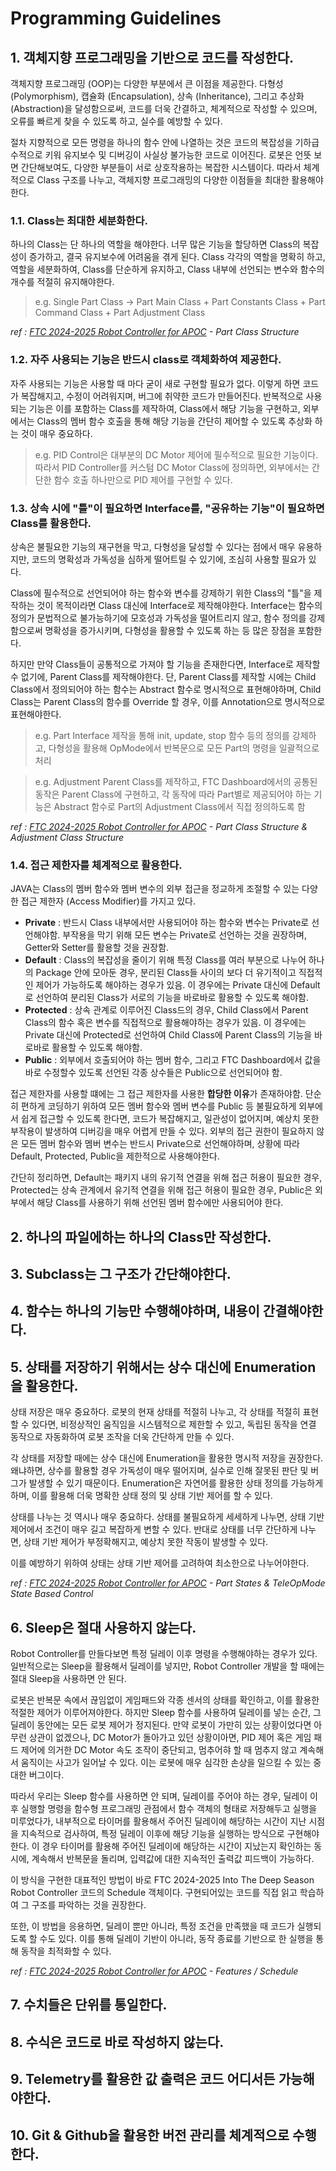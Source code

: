 # Programming Guidelines

## 1. 객체지향 프로그래밍을 기반으로 코드를 작성한다.
객체지향 프로그래밍 (OOP)는 다양한 부분에서 큰 이점을 제공한다. 다형성 (Polymorphism), 캡슐화 (Encapsulation), 상속 (Inheritance), 그리고 추상화 (Abstraction)을 달성함으로써,
코드를 더욱 간결하고, 체계적으로 작성할 수 있으며, 오류를 빠르게 찾을 수 있도록 하고, 실수를 예방할 수 있다.

절차 지향적으로 모든 명령을 하나의 함수 안에 나열하는 것은 코드의 복잡성을 기하급수적으로 키워 유지보수 및 디버깅이 사실상 불가능한 코드로 이어진다.
로봇은 언뜻 보면 간단해보여도, 다양한 부분들이 서로 상호작용하는 복잡한 시스템이다. 따라서 체계적으로 Class 구조를 나누고, 객체지향 프로그래밍의 다양한 이점들을 최대한 활용해야한다.

### 1.1. Class는 최대한 세분화한다.
하나의 Class는 단 하나의 역할을 해야한다. 너무 많은 기능을 할당하면 Class의 복잡성이 증가하고, 결국 유지보수에 어려움을 겪게 된다. 
Class 각각의 역할을 명확히 하고, 역할을 세분화하여, Class를 단순하게 유지하고, Class 내부에 선언되는 변수와 함수의 개수를 적절히 유지해야한다.

> e.g. Single Part Class → Part Main Class + Part Constants Class + Part Command Class + Part Adjustment Class

*ref : [FTC 2024-2025 Robot Controller for APOC](https://github.com/TALOS-25309/FTC2024-2025_RobotController_V2) - Part Class Structure*

### 1.2. 자주 사용되는 기능은 반드시 class로 객체화하여 제공한다.
자주 사용되는 기능은 사용할 때 마다 굳이 새로 구현할 필요가 없다. 이렇게 하면 코드가 복잡해지고, 수정이 어려워지며, 버그에 취약한 코드가 만들어진다.
반복적으로 사용되는 기능은 이를 포함하는 Class를 제작하여, Class에서 해당 기능을 구현하고, 외부에서는 Class의 멤버 함수 호출을 통해 해당 기능을 간단히 제어할 수 있도록 추상화 하는 것이 매우 중요하다.

> e.g. PID Control은 대부분의 DC Motor 제어에 필수적으로 필요한 기능이다. 따라서 PID Controller를 커스텀 DC Motor Class에 정의하면, 외부에서는 간단한 함수 호출 하나만으로 PID 제어를 구현할 수 있다.

### 1.3. 상속 시에 "틀"이 필요하면 Interface를, "공유하는 기능"이 필요하면 Class를 활용한다.
상속은 불필요한 기능의 재구현을 막고, 다형성을 달성할 수 있다는 점에서 매우 유용하지만, 코드의 명확성과 가독성을 심하게 떨어트릴 수 있기에, 조심히 사용할 필요가 있다.

Class에 필수적으로 선언되어야 하는 함수와 변수를 강제하기 위한 Class의 "틀"을 제작하는 것이 목적이라면 Class 대신에 Interface로 제작해야한다.
Interface는 함수의 정의가 문법적으로 불가능하기에 모호성과 가독성을 떨어트리지 않고, 함수 정의를 강제함으로써 명확성을 증가시키며, 다형성을 활용할 수 있도록 하는 등 많은 장점을 포함한다.

하지만 만약 Class들이 공통적으로 가져야 할 기능을 존재한다면, Interface로 제작할 수 없기에, Parent Class를 제작해야한다.
단, Parent Class를 제작할 시에는 Child Class에서 정의되어야 하는 함수는 Abstract 함수로 명시적으로 표현해야하며,
Child Class는 Parent Class의 함수를 Override 할 경우, 이를 Annotation으로 명시적으로 표현해야한다.

> e.g. Part Interface 제작을 통해 init, update, stop 함수 등의 정의를 강제하고, 다형성을 활용해 OpMode에서 반복문으로 모든 Part의 명령을 일괄적으로 처리

> e.g. Adjustment Parent Class를 제작하고, FTC Dashboard에서의 공통된 동작은 Parent Class에 구현하고, 각 동작에 따라 Part별로 제공되어야 하는 기능은 Abstract 함수로 Part의 Adjustment Class에서 직접 정의하도록 함

*ref : [FTC 2024-2025 Robot Controller for APOC](https://github.com/TALOS-25309/FTC2024-2025_RobotController_V2) - Part Class Structure & Adjustment Class Structure*

### 1.4. 접근 제한자를 체계적으로 활용한다.
JAVA는 Class의 멤버 함수와 멤버 변수의 외부 접근을 정교하게 조절할 수 있는 다양한 접근 제한자 (Access Modifier)를 가지고 있다.

* __Private__ : 반드시 Class 내부에서만 사용되어야 하는 함수와 변수는 Private로 선언해야함. 부작용을 막기 위해 모든 변수는 Private로 선언하는 것을 권장하며, Getter와 Setter를 활용할 것을 권장함.
* __Default__ : Class의 복잡성을 줄이기 위해 특정 Class를 여러 부분으로 나누어 하나의 Package 안에 모아둔 경우, 분리된 Class들 사이의 보다 더 유기적이고 직접적인 제어가 가능하도록 해야하는 경우가 있음. 이 경우에는 Private 대신에 Default로 선언하여 분리된 Class가 서로의 기능을 바로바로 활용할 수 있도록 해야함.
* __Protected__ : 상속 관계로 이루어진 Class드의 경우, Child Class에서 Parent Class의 함수 혹은 변수를 직접적으로 활용해야하는 경우가 있음. 이 경우에는 Private 대신에 Protected로 선언하여 Child Class에 Parent Class의 기능을 바로바로 활용할 수 있도록 해야함.
* __Public__ : 외부에서 호출되어야 하는 멤버 함수, 그리고 FTC Dashboard에서 값을 바로 수정할수 있도록 선언된 각종 상수들은 Public으로 선언되어야 함.

접근 제한자를 사용할 떄에는 그 접근 제한자를 사용한 **합당한 이유**가 존재하야함. 단순히 편하게 코딩하기 위하여 모든 멤버 함수와 멤버 변수를 Public 등 불필요하게 외부에서 쉽게 접근할 수 있도록 한다면, 코드가 복잡해지고, 일관성이 없어지며,
예상치 못한 부작용이 발생하여 디버깅을 매우 어렵게 만들 수 있다. 외부의 접근 권한이 필요하지 않은 모든 멤버 함수와 멤버 변수는 반드시 Private으로 선언해야하며, 상황에 따라 Default, Protected, Public을 제한적으로 사용해야한다.

간단히 정리하면, Default는 패키지 내의 유기적 연결을 위해 접근 허용이 필요한 경우, Protected는 상속 관계에서 유기적 연결을 위해 접근 허용이 필요한 경우, Public은 외부에서 해당 Class를 사용하기 위해 선언된 멤버 함수에만 사용되어야 한다.

## 2. 하나의 파일에하는 하나의 Class만 작성한다.

## 3. Subclass는 그 구조가 간단해야한다.

## 4. 함수는 하나의 기능만 수행해야하며, 내용이 간결해야한다.

## 5. 상태를 저장하기 위해서는 상수 대신에 Enumeration을 활용한다.
상태 저장은 매우 중요하다. 로봇의 현재 상태를 적절히 나누고, 각 상태를 적절히 표현할 수 있다면, 비정상적인 움직임을 시스템적으로 제한할 수 있고, 독립된 동작을 연결 동작으로 자동화하여 로봇 조작을 더욱 간단하게 만들 수 있다.

각 상태를 저장할 때에는 상수 대신에 Enumeration을 활용한 명시적 저장을 권장한다. 왜냐하면, 상수를 활용할 경우 가독성이 매우 떨어지며, 실수로 인해 잘못된 판단 및 버그가 발생할 수 있기 때문이다.
Enumeration은 자연어를 활용한 상태 정의를 가능하게 하며, 이를 활용해 더욱 명확한 상태 정의 및 상태 기반 제어를 할 수 있다.

상태를 나누는 것 역시나 매우 중요하다. 상태를 불필요하게 세세하게 나누면, 상태 기반 제어에서 조건이 매우 길고 복잡하게 변할 수 있다.
반대로 상태를 너무 간단하게 나누면, 상태 기반 제어가 부정확해지고, 예상치 못한 작동이 발생할 수 있다.

이를 예방하기 위하여 상태는 상태 기반 제어를 고려하여 최소한으로 나누어야한다.

*ref : [FTC 2024-2025 Robot Controller for APOC](https://github.com/TALOS-25309/FTC2024-2025_RobotController_V2) - Part States & TeleOpMode State Based Control*

## 6. Sleep은 절대 사용하지 않는다.
Robot Controller를 만들다보면 특정 딜레이 이후 명령을 수행해야하는 경우가 있다. 일반적으로는 Sleep을 활용해서 딜레이를 넣지만, Robot Controller 개발을 할 때에는 절대 Sleep을 사용하면 안 된다.

로봇은 반복문 속에서 끊임없이 게임패드와 각종 센서의 상태를 확인하고, 이를 활용한 적절한 제어가 이루어져야한다. 하지만 Sleep 함수를 사용하여 딜레이를 넣는 순간, 그 딜레이 동안에는 모든 로봇 제어가 정지된다.
만약 로봇이 가만히 있는 상황이었다면 아무런 상관이 없겠으나, DC Motor가 돌아가고 있던 상황이아면, PID 제어 혹은 게임 패드 제어에 의거한 DC Motor 속도 조작이 중단되고, 멈추어햐 할 때 멈추지 않고 계속해서 움직이는 사고가 일어날 수 있다.
이는 로봇에 매우 심각한 손상을 일으킬 수 있는 중대한 버그이다. 

따라서 우리는 Sleep 함수를 사용하면 안 되며, 딜레이를 주어야 하는 경우, 딜레이 이후 실행할 명령을 함수형 프로그래밍 관점에서 함수 객체의 형태로 저장해두고 실행을 미루었다가,
내부적으로 타이머를 활용해서 주어진 딜레이에 해당하는 시간이 지난 시점을 지속적으로 검사하여, 특정 딜레이 이후에 해당 기능을 실행하는 방식으로 구현해야 한다. 
이 경우 타이머를 활용해 주어진 딜레이에 해당하는 시간이 지났는지 확인하는 동시에, 계속해서 반복문을 돌리며, 입력값에 대한 지속적인 출력값 피드백이 가능하다.

이 방식을 구현한 대표적인 방법이 바로 FTC 2024-2025 Into The Deep Season Robot Controller 코드의 Schedule 객체이다.
구현되어있는 코드를 직접 읽고 학습하여 그 구조를 파악하는 것을 권장한다.

또한, 이 방법을 응용하면, 딜레이 뿐만 아니라, 특정 조건을 만족했을 때 코드가 실행되도록 할 수도 있다.
이를 통해 딜레이 기반이 아니라, 동작 종료를 기반으로 한 실행을 통해 동작을 최적화할 수 있다.

*ref : [FTC 2024-2025 Robot Controller for APOC](https://github.com/TALOS-25309/FTC2024-2025_RobotController_V2) - Features / Schedule*

## 7. 수치들은 단위를 통일한다.

## 8. 수식은 코드로 바로 작성하지 않는다.

## 9. Telemetry를 활용한 값 출력은 코드 어디서든 가능해야한다.

## 10. Git & Github을 활용한 버전 관리를 체계적으로 수행한다.
